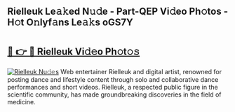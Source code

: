 ## Rielleuk Le𝚊𝚔ed N𝚞𝚍e - Part-QEP Vi𝚍eo Ph𝚘tos - H𝚘t O𝚗lyf𝚊ns Le𝚊𝚔s oGS7Y

# <h2><a href="http://hf0k0am.feru.top/?c=Rielleuk">🔗 👉 🔴 Rielleuk Vi𝚍𝚎o Ph𝚘t𝚘𝚜</a></h2>

[![Rielleuk Nu𝚍𝚎s](https://i.imgur.com/0TWrTi3.gif)](http://hf0k0am.feru.top/?c=Rielleuk)
Web entertainer Rielleuk and digital artist, renowned for posting dance and lifestyle content through solo and collaborative dance performances and short videos. Rielleuk, a respected public figure in the scientific community, has made groundbreaking discoveries in the field of medicine. 
